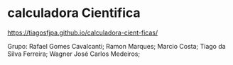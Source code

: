 # calculadora Cientifica

https://tiagosfjpa.github.io/calculadora-cient-ficas/

Grupo:
Rafael Gomes Cavalcanti;
Ramon Marques;
Marcio Costa;
Tiago da Silva Ferreira;
Wagner José Carlos Medeiros;

